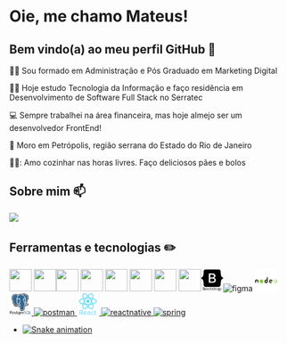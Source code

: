 # Oie, me chamo Mateus!


## Bem vindo(a) ao meu perfil GitHub 👋

:student: Sou formado em Administração e Pós Graduado em Marketing Digital

:student: Hoje estudo Tecnologia da Informação e faço residência em Desenvolvimento de Software Full Stack no Serratec

:computer: Sempre trabalhei na área financeira, mas hoje almejo ser um desenvolvedor FrontEnd!

:house_with_garden: Moro em Petrópolis, região serrana do Estado do Rio de Janeiro

🧑‍🍳: Amo cozinhar nas horas livres. Faço deliciosos pães e bolos 
 
## Sobre mim 📫
<a href="https://www.linkedin.com/in/mateus-augusto-de-oliveira-a65a23a2/" target="_blank"><img loading="lazy" src="https://img.shields.io/badge/-LinkedIn-%230077B5?style=for-the-badge&logo=linkedin&logoColor=white" target="_blank"></a> 

## Ferramentas e tecnologias ✏️
<img loading="lazy" src="https://cdn.jsdelivr.net/gh/devicons/devicon/icons/html5/html5-original.svg" width="40" height="40"/> <img loading="lazy" src="https://cdn.jsdelivr.net/gh/devicons/devicon/icons/css3/css3-original.svg" width="40" height="40"/><img loading="lazy" src="https://cdn.jsdelivr.net/gh/devicons/devicon/icons/javascript/javascript-original.svg" width="40" height="40"/> <img loading="lazy" src="https://cdn.jsdelivr.net/gh/devicons/devicon/icons/git/git-original.svg" width="40" height="40"/> <img loading="lazy" src="https://cdn.jsdelivr.net/gh/devicons/devicon/icons/github/github-original.svg" width="40" height="40"/> <img loading="lazy" src="https://cdn.jsdelivr.net/gh/devicons/devicon/icons/java/java-original.svg" width="40" height="40"/>  <img loading="lazy" src="https://cdn.jsdelivr.net/gh/devicons/devicon/icons/mysql/mysql-original-wordmark.svg" width="40" height="40"/> <img loading="lazy" src="https://cdn.jsdelivr.net/gh/devicons/devicon/icons/canva/canva-original.svg" width="40" height="40"/><img src="https://raw.githubusercontent.com/devicons/devicon/master/icons/bootstrap/bootstrap-plain-wordmark.svg" alt="bootstrap" width="40" height="40"/><img src="https://www.vectorlogo.zone/logos/figma/figma-icon.svg" alt="figma" width="40" height="40"/> </a> <a href="https://git-scm.com/" target="_blank" rel="noreferrer"> </a> <a href="https://nodejs.org/" target="_blank" rel="noreferrer"> <img src="https://raw.githubusercontent.com/devicons/devicon/master/icons/nodejs/nodejs-original-wordmark.svg" alt="nodejs" width="40" height="40"/> </a> <a href="https://www.photoshop.com/en" target="_blank" rel="noreferrer"> <img src="https://raw.githubusercontent.com/devicons/devicon/master/icons/postgresql/postgresql-original-wordmark.svg" alt="postgresql" width="40" height="40"/> </a> <a href="https://postman.com/" target="_blank" rel="noreferrer"> <img src="https://www.vectorlogo.zone/logos/getpostman/getpostman-icon.svg" alt="postman" width="40" height="40"/> </a> <a href="https://reactjs.org/" target="_blank" rel="noreferrer"><img src="https://raw.githubusercontent.com/devicons/devicon/master/icons/react/react-original-wordmark.svg" alt="react" width="40" height="40"/> </a> <a href="https://reactnative.dev/" target="_blank" rel="noreferrer"> <img src="https://reactnative.dev/img/header_logo.svg" alt="reactnative" width="40" height="40"/> </a> <a href="https://spring.io/" target="_blank" rel="noreferrer"> <img src="https://www.vectorlogo.zone/logos/springio/springio-icon.svg" alt="spring" width="40" height="40"/> </a> <a href="https://www.typescriptlang.org/" target="_blank" rel="noreferrer">  

- ![Snake animation](https://github.com/LuigiGF/LuigiGF/blob/output/github-contribution-grid-snake.svg)
